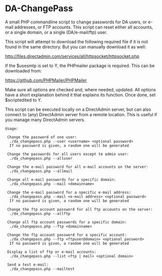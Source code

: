 DA-ChangePass
=============

A small PHP commandline script to change passwords for DA users, or e-mail addresses, or FTP accounts. This script can reset either all accounts, or a single domain, or a single (DA/e-mail/ftp) user.

This script will attempt to download the following required file if it is not found in the same directory. But you can manually download it as well:

http://files.directadmin.com/services/all/httpsocket/httpsocket.php

If the $usesmtp is set to Y, the PHPmailer package is required. This can be downloaded from:

https://github.com/PHPMailer/PHPMailer

Make sure all options are checked and, where needed, updated. All options have a short explanation behind it that explains its function. Once done, set $scriptedited to Y.

This script can be executed locally on a DirectAdmin server, but can also connect to (any) DirectAdmin server from a remote location. This is useful if you manage many DirectAdmin servers.

    Usage:

     Change the password of one user:
      ./da_changepass.php --user <username> <optional password>
      If no password is given, a random one will be generated

     Change the passwords for all users except te admin user:
      ./da_changepass.php --alluser
 
     Change the e-mail password for all e-mail accounts on the server:
      ./da_changepass.php --allmail
 
     Change all e-mail passwords for a specific domain:
      ./da_changepass.php --mail <domainname>
 
     Change the e-mail password for a specific e-mail address:
      ./da_changepass.php --mail <e-mail address> <optional password>
      If no password is given, a random one will be generated
 
     Change the ftp account password for all ftp accounts on the server:
      ./da_changepass.php --allftp
 
     Change all ftp account passwords for a specific domain:
      ./da_changepass.php --ftp <domainname>
 
     Change the ftp account password for a specific account:
      ./da_changepass.php --ftp <ftpuser@domain> <optional password>
      If no password is given, a random one will be generated
 
     Display a list of ftp or e-mail accounts:
      ./da_changepass.php --list <ftp | mail> <optional domain>
 
     Send a test e-mail:
      ./da_changepass.php --mailtest
